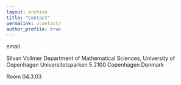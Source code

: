 ```yaml
---
layout: archive
title: "Contact"
permalink: /contact/
author_profile: true
---
```


email


Silvan Vollmer
Department of Mathematical Sciences, University of Copenhagen
Universitetsparken 5
2100 Copenhagen
Denmark


Room 04.3.03
